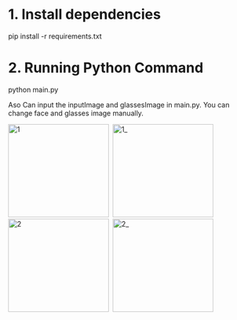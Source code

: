# 1. Install dependencies

pip install -r requirements.txt

# 2. Running Python Command

python main.py

Aso Can input the inputImage and glassesImage in main.py.
You can change face and glasses image manually.

<div>
  <img src="https://user-images.githubusercontent.com/121934188/229859377-c0eb9c16-22a0-4aa0-bb66-040ffce5964e.jpg" title="1" alt="1" width="205" height="190"/>&nbsp;
  <img src="https://user-images.githubusercontent.com/121934188/234782575-07e95b90-42c9-4c7c-b681-3cd8249a2a2a.jpg" title="1_" alt="1_" width="205" height="190"/>&nbsp;
  <img src="https://user-images.githubusercontent.com/121934188/234786369-0a05f6fc-4380-4a38-873c-a118ffcb15f2.jpg" title="2" alt="2" width="205" height="190"/>&nbsp;
  <img src="https://user-images.githubusercontent.com/121934188/234786504-9e257f42-3822-440d-ae29-b0e7ca16fbe4.jpg" title="2_" alt="2_" width="205" height="190"/>&nbsp;
</div>
